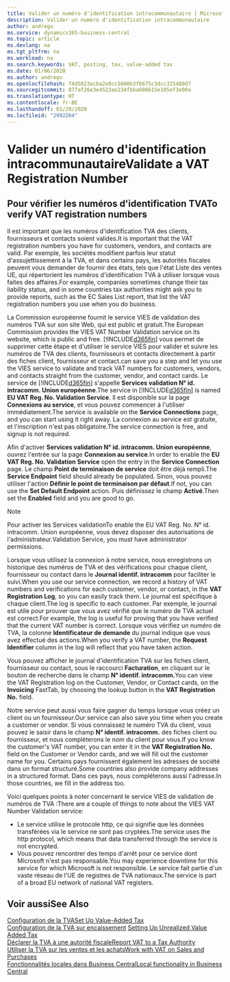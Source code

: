 ```yaml
---
title: Valider un numéro d'identification intracommunautaire | Microsoft Docs
description: Valider un numéro d'identification intracommunautaire
author: andregu
ms.service: dynamics365-business-central
ms.topic: article
ms.devlang: na
ms.tgt_pltfrm: na
ms.workload: na
ms.search.keywords: VAT, posting, tax, value-added tax
ms.date: 01/06/2020
ms.author: andregu
ms.openlocfilehash: f4d5023acba2e0cc5600b3f6675c3dcc325489d7
ms.sourcegitcommit: 877af26e3e4522ee234fbba606615e105ef3e90a
ms.translationtype: HT
ms.contentlocale: fr-BE
ms.lasthandoff: 01/28/2020
ms.locfileid: "2992264"
---
```

# <a name="validate-a-vat-registration-number"></a><span data-ttu-id="65e3a-103">Valider un numéro d'identification intracommunautaire</span><span class="sxs-lookup"><span data-stu-id="65e3a-103">Validate a VAT Registration Number</span></span>

## <a name="to-verify-vat-registration-numbers"></a><span data-ttu-id="65e3a-104">Pour vérifier les numéros d'identification TVA</span><span class="sxs-lookup"><span data-stu-id="65e3a-104">To verify VAT registration numbers</span></span>
<span data-ttu-id="65e3a-105">Il est important que les numéros d'identification TVA des clients, fournisseurs et contacts soient valides.</span><span class="sxs-lookup"><span data-stu-id="65e3a-105">It is important that the VAT registration numbers you have for customers, vendors, and contacts are valid.</span></span> <span data-ttu-id="65e3a-106">Par exemple, les sociétés modifient parfois leur statut d'assujettissement à la TVA, et dans certains pays, les autorités fiscales peuvent vous demander de fournir des états, tels que l'état Liste des ventes UE, qui répertorient les numéros d'identification TVA à utiliser lorsque vous faites des affaires.</span><span class="sxs-lookup"><span data-stu-id="65e3a-106">For example, companies sometimes change their tax liability status, and in some countries tax authorities might ask you to provide reports, such as the EC Sales List report, that list the VAT registration numbers you use when you do business.</span></span>

<span data-ttu-id="65e3a-107">La Commission européenne fournit le service VIES de validation des numéros TVA sur son site Web, qui est public et gratuit.</span><span class="sxs-lookup"><span data-stu-id="65e3a-107">The European Commission provides the VIES VAT Number Validation service on its website, which is public and free.</span></span> [!INCLUDE[d365fin](includes/d365fin_md.md)] <span data-ttu-id="65e3a-108">vous permet de supprimer cette étape et d'utiliser le service VIES pour valider et suivre les numéros de TVA des clients, fournisseurs et contacts directement à partir des fiches client, fournisseur et contact.</span><span class="sxs-lookup"><span data-stu-id="65e3a-108">can save you a step and let you use the VIES service to validate and track VAT numbers for customers, vendors, and contacts straight from the customer, vendor, and contact cards.</span></span> <span data-ttu-id="65e3a-109">Le service de [!INCLUDE[d365fin](includes/d365fin_md.md)] s'appelle **Services validation N° id. intracomm. Union européenne**.</span><span class="sxs-lookup"><span data-stu-id="65e3a-109">The service in [!INCLUDE[d365fin](includes/d365fin_md.md)] is named **EU VAT Reg. No. Validation Service**.</span></span> <span data-ttu-id="65e3a-110">Il est disponible sur la page **Connexions au service**, et vous pouvez commencer à l'utiliser immédiatement.</span><span class="sxs-lookup"><span data-stu-id="65e3a-110">The service is available on the **Service Connections** page, and you can start using it right away.</span></span> <span data-ttu-id="65e3a-111">La connexion au service est gratuite, et l'inscription n'est pas obligatoire.</span><span class="sxs-lookup"><span data-stu-id="65e3a-111">The service connection is free, and signup is not required.</span></span>

<span data-ttu-id="65e3a-112">Afin d'activer **Services validation N° id. intracomm. Union européenne**, ouvrez l'entrée sur la page **Connexion au service**.</span><span class="sxs-lookup"><span data-stu-id="65e3a-112">In order to enable the **EU VAT Reg. No. Validation Service** open the entry in the **Service Connection** page.</span></span> <span data-ttu-id="65e3a-113">Le champ **Point de terminaison de service** doit être déjà rempli.</span><span class="sxs-lookup"><span data-stu-id="65e3a-113">The **Service Endpoint** field should already be populated.</span></span> <span data-ttu-id="65e3a-114">Sinon, vous pouvez utiliser l'action **Définir le point de terminaison par défaut**.</span><span class="sxs-lookup"><span data-stu-id="65e3a-114">If not, you can use the **Set Default Endpoint** action.</span></span> <span data-ttu-id="65e3a-115">Puis définissez le champ **Activé**.</span><span class="sxs-lookup"><span data-stu-id="65e3a-115">Then set the **Enabled** field and you are good to go.</span></span>

> [!Note]
> <span data-ttu-id="65e3a-116">Pour activer les Services validation</span><span class="sxs-lookup"><span data-stu-id="65e3a-116">To enable the EU VAT Reg. No.</span></span> <span data-ttu-id="65e3a-117">N° id. intracomm. Union européenne, vous devez disposer des autorisations de l'administrateur.</span><span class="sxs-lookup"><span data-stu-id="65e3a-117">Validation Service, you must have administrator permissions.</span></span>

<span data-ttu-id="65e3a-118">Lorsque vous utilisez la connexion à notre service, nous enregistrons un historique des numéros de TVA et des vérifications pour chaque client, fournisseur ou contact dans le **Journal identif. intracomm** pour faciliter le suivi.</span><span class="sxs-lookup"><span data-stu-id="65e3a-118">When you use our service connection, we record a history of VAT numbers and verifications for each customer, vendor, or contact, in the **VAT Registration Log**, so you can easily track them.</span></span> <span data-ttu-id="65e3a-119">Le journal est spécifique à chaque client.</span><span class="sxs-lookup"><span data-stu-id="65e3a-119">The log is specific to each customer.</span></span> <span data-ttu-id="65e3a-120">Par exemple, le journal est utile pour prouver que vous avez vérifié que le numéro de TVA actuel est correct.</span><span class="sxs-lookup"><span data-stu-id="65e3a-120">For example, the log is useful for proving that you have verified that the current VAT number is correct.</span></span> <span data-ttu-id="65e3a-121">Lorsque vous vérifiez un numéro de TVA, la colonne **Identificateur de demande** du journal indique que vous avez effectué des actions.</span><span class="sxs-lookup"><span data-stu-id="65e3a-121">When you verify a VAT number, the **Request Identifier** column in the log will reflect that you have taken action.</span></span>

<span data-ttu-id="65e3a-122">Vous pouvez afficher le journal d'identification TVA sur les fiches client, fournisseur ou contact, sous le raccourci **Facturation**, en cliquant sur le bouton de recherche dans le champ **N° identif. intracomm.**</span><span class="sxs-lookup"><span data-stu-id="65e3a-122">You can view the VAT Registration log on the Customer, Vendor, or Contact cards, on the **Invoicing** FastTab, by choosing the lookup button in the **VAT Registration No.** field.</span></span>  

<span data-ttu-id="65e3a-123">Notre service peut aussi vous faire gagner du temps lorsque vous créez un client ou un fournisseur.</span><span class="sxs-lookup"><span data-stu-id="65e3a-123">Our service can also save you time when you create a customer or vendor.</span></span> <span data-ttu-id="65e3a-124">Si vous connaissez le numéro TVA du client, vous pouvez le saisir dans le champ **N° identif. intracomm.** des fiches client ou fournisseur, et nous complèterons le nom du client pour vous.</span><span class="sxs-lookup"><span data-stu-id="65e3a-124">If you know the customer's VAT number, you can enter it in the **VAT Registration No.** field on the Customer or Vendor cards, and we will fill out the customer name for you.</span></span> <span data-ttu-id="65e3a-125">Certains pays fournissent également les adresses de société dans un format structuré.</span><span class="sxs-lookup"><span data-stu-id="65e3a-125">Some countries also provide company addresses in a structured format.</span></span> <span data-ttu-id="65e3a-126">Dans ces pays, nous compléterons aussi l'adresse.</span><span class="sxs-lookup"><span data-stu-id="65e3a-126">In those countries, we fill in the address too.</span></span>  

<span data-ttu-id="65e3a-127">Voici quelques points à noter concernant le service VIES de validation de numéros de TVA :</span><span class="sxs-lookup"><span data-stu-id="65e3a-127">There are a couple of things to note about the VIES VAT Number Validation service:</span></span>

* <span data-ttu-id="65e3a-128">Le service utilise le protocole http, ce qui signifie que les données transférées via le service ne sont pas cryptées.</span><span class="sxs-lookup"><span data-stu-id="65e3a-128">The service uses the http protocol, which means that data transferred through the service is not encrypted.</span></span>  
* <span data-ttu-id="65e3a-129">Vous pouvez rencontrer des temps d'arrêt pour ce service dont Microsoft n'est pas responsable.</span><span class="sxs-lookup"><span data-stu-id="65e3a-129">You may experience downtime for this service for which Microsoft is not responsible.</span></span> <span data-ttu-id="65e3a-130">Le service fait partie d'un vaste réseau de l'UE de registres de TVA nationaux.</span><span class="sxs-lookup"><span data-stu-id="65e3a-130">The service is part of a broad EU network of national VAT registers.</span></span>

## <a name="see-also"></a><span data-ttu-id="65e3a-131">Voir aussi</span><span class="sxs-lookup"><span data-stu-id="65e3a-131">See Also</span></span>  
[<span data-ttu-id="65e3a-132">Configuration de la TVA</span><span class="sxs-lookup"><span data-stu-id="65e3a-132">Set Up Value-Added Tax</span></span>](finance-setup-vat.md)  
<span data-ttu-id="65e3a-133">[Configuration de la TVA sur encaissement](finance-setup-unrealized-vat.md)    </span><span class="sxs-lookup"><span data-stu-id="65e3a-133">[Setting Up Unrealized Value Added Tax](finance-setup-unrealized-vat.md)    </span></span>  
[<span data-ttu-id="65e3a-134">Déclarer la TVA à une autorité fiscale</span><span class="sxs-lookup"><span data-stu-id="65e3a-134">Report VAT to a Tax Authority</span></span>](finance-how-report-vat.md)  
[<span data-ttu-id="65e3a-135">Utiliser la TVA sur les ventes et les achats</span><span class="sxs-lookup"><span data-stu-id="65e3a-135">Work with VAT on Sales and Purchases</span></span>](finance-work-with-vat.md)  
[<span data-ttu-id="65e3a-136">Fonctionnalités locales dans Business Central</span><span class="sxs-lookup"><span data-stu-id="65e3a-136">Local functionality in Business Central</span></span>](about-localization.md)
